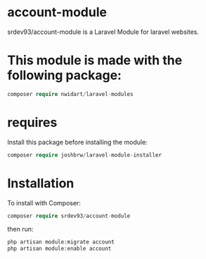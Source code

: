 # account-module
srdev93/account-module is a Laravel Module for laravel websites.

# This module is made with the following package:
```php
composer require nwidart/laravel-modules
```

# requires
Install this package before installing the module:
```php
composer require joshbrw/laravel-module-installer
```

# Installation
To install with Composer:
```php
composer require srdev93/account-module
```

then run:
```php
php artisan module:migrate account
php artisan module:enable account
```
